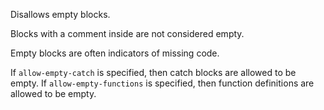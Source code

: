 Disallows empty blocks.

Blocks with a comment inside are not considered empty.

Empty blocks are often indicators of missing code.


If `allow-empty-catch` is specified, then catch blocks are allowed to be empty.
If `allow-empty-functions` is specified, then function definitions are allowed to be empty.